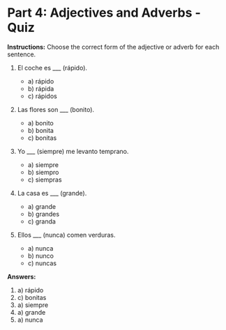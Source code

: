
# Part 4: Adjectives and Adverbs - Quiz

**Instructions:** Choose the correct form of the adjective or adverb for each sentence.

1.  El coche es ___ (rápido).
    *   a) rápido
    *   b) rápida
    *   c) rápidos

2.  Las flores son ___ (bonito).
    *   a) bonito
    *   b) bonita
    *   c) bonitas

3.  Yo ___ (siempre) me levanto temprano.
    *   a) siempre
    *   b) siempro
    *   c) siempras

4.  La casa es ___ (grande).
    *   a) grande
    *   b) grandes
    *   c) granda

5.  Ellos ___ (nunca) comen verduras.
    *   a) nunca
    *   b) nunco
    *   c) nuncas

**Answers:**

1.  a) rápido
2.  c) bonitas
3.  a) siempre
4.  a) grande
5.  a) nunca
